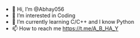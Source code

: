 - 👋 Hi, I’m @Abhay056
- 👀 I’m interested in Coding
- 🌱 I’m currently learning C/C++ and I know Python
- 📫 How to reach me https://t.me/A_B_HA_Y

<!---
Abhay056/Abhay056 is a ✨ special ✨ repository because its `README.md` (this file) appears on your GitHub profile.
You can click the Preview link to take a look at your changes.
--->
